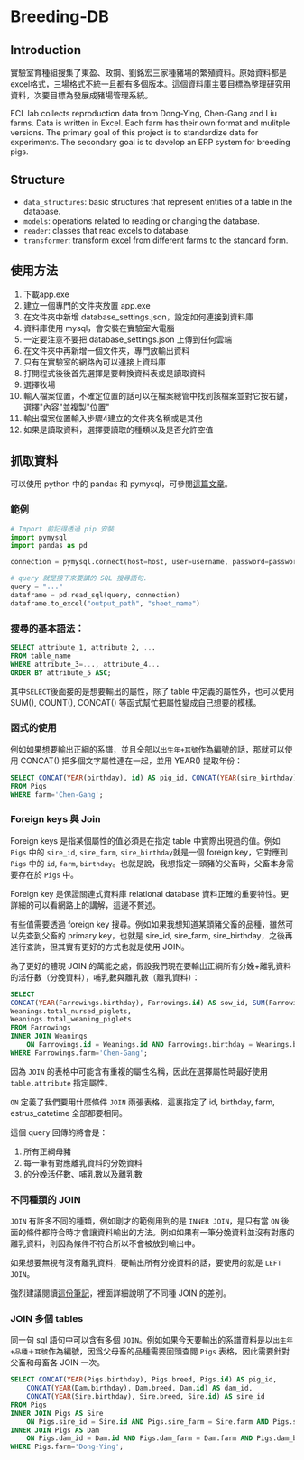 # Breeding-DB

## Introduction

實驗室育種組搜集了東盈、政鋼、劉銘宏三家種豬場的繁殖資料。原始資料都是excel格式，三場格式不統一且都有多個版本。這個資料庫主要目標為整理研究用資料，次要目標為發展成豬場管理系統。

ECL lab collects reproduction data from Dong-Ying, Chen-Gang and Liu farms. Data is written in Excel. Each farm has their own format and mulitple versions. The primary goal of this project is to standardize data for experiments. The secondary goal is to develop an ERP system for breeding pigs.

## Structure

* `data_structures`: basic structures that represent entities of a table in the database.
* `models`: operations related to reading or changing the database.
* `reader`: classes that read excels to database.
* `transformer`: transform excel from different farms to the standard form.

## 使用方法

1. 下載app.exe
2. 建立一個專門的文件夾放置 app.exe
3. 在文件夾中新增 database_settings.json，設定如何連接到資料庫
4. 資料庫使用 mysql，會安裝在實驗室大電腦
5. 一定要注意不要把 database_settings.json 上傳到任何雲端
6. 在文件夾中再新增一個文件夾，專門放輸出資料
7. 只有在實驗室的網路內可以連接上資料庫
8. 打開程式後後首先選擇是要轉換資料表或是讀取資料
9. 選擇牧場
10. 輸入檔案位置，不確定位置的話可以在檔案總管中找到該檔案並對它按右鍵，選擇"內容"並複製"位置"
11. 輸出檔案位置輸入步驟4建立的文件夾名稱或是其他
12. 如果是讀取資料，選擇要讀取的種類以及是否允許空值

## 抓取資料
可以使用 python 中的 pandas 和 pymysql，可參閱[這篇文章](https://blog.csdn.net/The_Time_Runner/article/details/86601988)。

### 範例
```python
# Import 前記得透過 pip 安裝
import pymysql
import pandas as pd

connection = pymysql.connect(host=host, user=username, password=password, database=database_name, charset="utf-8")

# query 就是接下來要講的 SQL 搜尋語句.
query = "..."
dataframe = pd.read_sql(query, connection)
dataframe.to_excel("output_path", "sheet_name")
```

### 搜尋的基本語法：
```sql
SELECT attribute_1, attribute_2, ...
FROM table_name
WHERE attribute_3=..., attribute_4...
ORDER BY attribute_5 ASC;
```
其中`SELECT`後面接的是想要輸出的屬性，除了 table 中定義的屬性外，也可以使用 SUM(), COUNT(), CONCAT() 等函式幫忙把屬性變成自己想要的模樣。

### 函式的使用
例如如果想要輸出正綱的系譜，並且全部以`出生年+耳號`作為編號的話，那就可以使用 CONCAT() 把多個文字屬性連在一起，並用 YEAR() 提取年份：
```sql
SELECT CONCAT(YEAR(birthday), id) AS pig_id, CONCAT(YEAR(sire_birthday), sire_id) AS sire_id, CONCAT(YEAR(dam_birthday), dam_id) AS dam_id 
FROM Pigs 
WHERE farm='Chen-Gang';
```

### Foreign keys 與 Join
Foreign keys 是指某個屬性的值必須是在指定 table 中實際出現過的值。例如 `Pigs` 中的 `sire_id`, `sire_farm`, `sire_birthday`就是一個 foreign key，它對應到 `Pigs` 中的 `id`, `farm`, `birthday`。也就是說，我想指定一頭豬的父畜時，父畜本身需要存在於 `Pigs` 中。

Foreign key 是保證關連式資料庫 relational database 資料正確的重要特性。更詳細的可以看網路上的講解，這邊不贅述。

有些值需要透過 foreign key 搜尋。例如如果我想知道某頭豬父畜的品種，雖然可以先查到父畜的 primary key，也就是 sire_id, sire_farm, sire_birthday，之後再進行查詢，但其實有更好的方式也就是使用 JOIN。

為了更好的體現 JOIN 的萬能之處，假設我們現在要輸出正綱所有分娩+離乳資料的活仔數（分娩資料），哺乳數與離乳數（離乳資料）：
```sql
SELECT 
CONCAT(YEAR(Farrowings.birthday), Farrowings.id) AS sow_id, SUM(Farrowings.n_of_male, Farrowings.n_of_female) AS born_alive, 
Weanings.total_nursed_piglets, 
Weanings.total_weaning_piglets
FROM Farrowings 
INNER JOIN Weanings 
    ON Farrowings.id = Weanings.id AND Farrowings.birthday = Weanings.birthday AND Farrowings.farm = Weanings.farm AND Farrowings.estrus_datetime = Weanings.estrus_datetime
WHERE Farrowings.farm='Chen-Gang';
```
因為 `JOIN` 的表格中可能含有重複的屬性名稱，因此在選擇屬性時最好使用 `table.attribute` 指定屬性。

`ON` 定義了我們要用什麼條件 `JOIN` 兩張表格，這裏指定了 id, birthday, farm, estrus_datetime 全部都要相同。

這個 query 回傳的將會是：
1. 所有正綱母豬
2. 每一筆有對應離乳資料的分娩資料
3. 的分娩活仔數、哺乳數以及離乳數

### 不同種類的 JOIN
`JOIN` 有許多不同的種類，例如剛才的範例用到的是 `INNER JOIN`，是只有當 `ON` 後面的條件都符合時才會讓資料輸出的方法。例如如果有一筆分娩資料並沒有對應的離乳資料，則因為條件不符合所以不會被放到輸出中。

如果想要無視有沒有離乳資料，硬輸出所有分娩資料的話，要使用的就是 `LEFT JOIN`。

強烈建議閱讀[這份筆記](https://medium.com/jimmy-wang/sql-%E5%B8%B8%E7%94%A8%E8%AA%9E%E6%B3%95%E5%BD%99%E6%95%B4-%E5%9F%BA%E6%9C%AC%E9%81%8B%E7%AE%97-sql-003-3b771d4dacb8)，裡面詳細說明了不同種 JOIN 的差別。

### JOIN 多個 tables
同一句 sql 語句中可以含有多個 `JOIN`。例如如果今天要輸出的系譜資料是以`出生年+品種＋耳號`作為編號，因爲父母畜的品種需要回頭查閱 `Pigs` 表格，因此需要針對父畜和母畜各 JOIN 一次。
```sql
SELECT CONCAT(YEAR(Pigs.birthday), Pigs.breed, Pigs.id) AS pig_id, 
    CONCAT(YEAR(Dam.birthday), Dam.breed, Dam.id) AS dam_id, 
    CONCAT(YEAR(Sire.birthday), Sire.breed, Sire.id) AS sire_id 
FROM Pigs 
INNER JOIN Pigs AS Sire
    ON Pigs.sire_id = Sire.id AND Pigs.sire_farm = Sire.farm AND Pigs.sire_birthday = Sire.birthday 
INNER JOIN Pigs AS Dam 
    ON Pigs.dam_id = Dam.id AND Pigs.dam_farm = Dam.farm AND Pigs.dam_birthday = Dam.birthday
WHERE Pigs.farm='Dong-Ying';
```